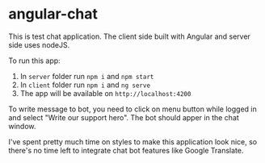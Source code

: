 # angular-chat

This is test chat application. 
The client side built with Angular and server side uses nodeJS.

To run this app:
1) In ```server``` folder run ```npm i``` and ```npm start```
2) In ```client``` folder run ```npm i``` and ```ng serve```
3) The app will be available on ```http://localhost:4200```

To write message to bot, you need to click on menu button while logged in and select "Write our support hero". The bot should apper in the chat window.

I've spent pretty much time on styles to make this application look nice, so there's no time left to integrate chat bot features like Google Translate.
